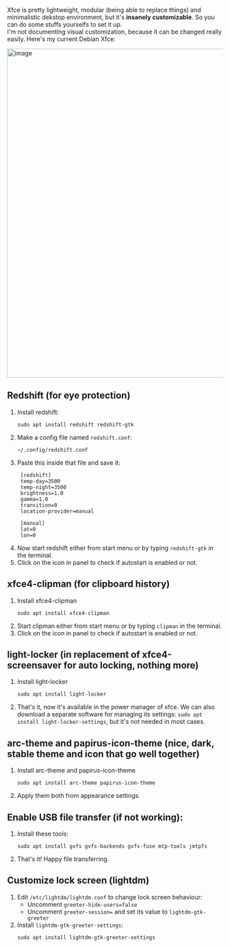 Xfce is pretty lightweight, modular (being able to replace things) and minimalistic dekstop environment, but it's **insanely customizable**. So you can do some stuffs yourselfs to set it up. <br>
I'm not documenting visual customization, because it can be changed really easily. Here's my current Debian Xfce:

<img width="1366" height="768" alt="image" src="https://github.com/user-attachments/assets/35196a8c-00ea-4385-82eb-b09c271643cc" />


## Redshift (for eye protection)

1. Install redshift:
   ```
   sudo apt install redshift redshift-gtk
   ```
2. Make a config file named `redshift.conf`:
   ```
   ~/.config/redshift.conf
   ```
3. Paste this inside that file and save it:
   ```
    [redshift]
    temp-day=3500
    temp-night=3500
    brightness=1.0
    gamma=1.0
    transition=0
    location-provider=manual
    
    [manual]
    lat=0
    lon=0
   ```
4. Now start redshift either from start menu or by typing `redshift-gtk` in the terminal.
5. Click on the icon in panel to check if autostart is enabled or not.

## xfce4-clipman (for clipboard history)

1. Install xfce4-clipman
   ```
   sudo apt install xfce4-clipman
   ```
2. Start clipman either from start menu or by typing `clipman` in the terminal.
3. Click on the icon in panel to check if autostart is enabled or not.

## light-locker (in replacement of xfce4-screensaver for auto locking, nothing more)

1. Install light-locker
   ```
   sudo apt install light-locker
   ```
2. That's it, now it's available in the power manager of xfce. We can also download a separate software for managing its settings: `sudo apt install light-locker-settings`, but it's not needed in most cases.

## arc-theme and papirus-icon-theme (nice, dark, stable theme and icon that go well together)
 
1. Install arc-theme and papirus-icon-theme
   ```
   sudo apt install arc-theme papirus-icon-theme
   ```
2. Apply them both from appearance settings.

## Enable USB file transfer (if not working):

1. Install these tools:
   ```
   sudo apt install gvfs gvfs-backends gvfs-fuse mtp-tools jmtpfs
   ```
2. That's it! Happy file transferring.

## Customize lock screen (lightdm)

1. Edit `/etc/lightdm/lightdm.conf` to change lock screen behaviour:
   - Uncomment `greeter-hide-users=false`
   - Uncomment `greeter-session=` and set its value to `lightdm-gtk-greeter`
2. Install `lightdm-gtk-greeter-settings`:
   ```
   sudo apt install lightdm-gtk-greeter-settings
   ```
